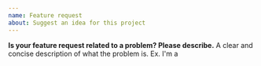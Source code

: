 ```yaml
---
name: Feature request
about: Suggest an idea for this project
---
```


**Is your feature request related to a problem? Please describe.**
A clear and concise description of what the problem is. Ex. I'm a